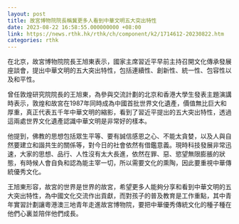 ```yaml
---
layout: post
title: 故宮博物院院長稱冀更多人看到中華文明五大突出特性
date: 2023-08-22 16:58:55.000000000 +08:00
link: https://news.rthk.hk/rthk/ch/component/k2/1714612-20230822.htm
categories: rthk
---
```


在北京，故宮博物院院長王旭東表示，國家主席習近平早前主持召開文化傳承發展座談會，提出中華文明的五大突出特性，包括連續性、創新性、統一性、包容性以及和平性。

曾任敦煌研究院院長的王旭東，為參與交流計劃的北京和香港大學生發表主題演講時表示，敦煌和故宮在1987年同時成為中國首批世界文化遺產，價值無比巨大和厚重，真正代表五千年中華文明的縮影，看到了習近平提出的五大突出特性，透過這兩處世界文化遺產認識中華文明是非常好的樣本。

他提到，佛教的思想包括眾生平等、要有誠信感恩之心、不能太貪婪，以及人與自然要建立和諧共生的關係等，對今日的社會依然有借鑑意義。現時科技發展非常迅速，大家的思想、品行、人性沒有太大長進，依然在罪、惡、慾望無限膨脹的狀態，有時候人會自負和認為能主宰一切，所以需要文化的熏陶，因此要重視中華傳統優秀文化。

王旭東形容，故宮的世界是世界的故宮，希望更多人能夠分享和看到中華文明的五大突出特性，為中國文化交流作出貢獻，而對孩子的普及教育是工作重點，其中青年實習計劃讓粵港澳三地青年走進故宮博物院，要把中華優秀傳統文化的種子種在他們心裏並陪伴他們成長。

